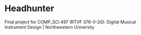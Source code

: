 # Headhunter
Final project for COMP_SCI 497 (RTVF 376-0-20): Digital Musical Instrument Design | Northwestern University
